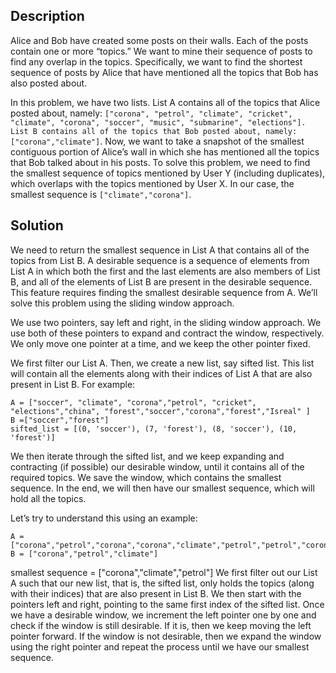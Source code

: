 ## Description

Alice and Bob have created some posts on their walls. Each of the posts contain one or more “topics.” We want to mine their sequence of posts to find any overlap in the topics. Specifically, we want to find the shortest sequence of posts by Alice that have mentioned all the topics that Bob has also posted about.

In this problem, we have two lists. List A contains all of the topics that Alice posted about, namely: `["corona", "petrol", "climate", "cricket", "climate", "corona", "soccer", "music", "submarine", "elections"]. List B contains all of the topics that Bob posted about, namely: ["corona","climate"]`. Now, we want to take a snapshot of the smallest contiguous portion of Alice’s wall in which she has mentioned all the topics that Bob talked about in his posts. To solve this problem, we need to find the smallest sequence of topics mentioned by User Y (including duplicates), which overlaps with the topics mentioned by User X. In our case, the smallest sequence is `["climate","corona"]`.

## Solution

We need to return the smallest sequence in List A that contains all of the topics from List B. A desirable sequence is a sequence of elements from List A in which both the first and the last elements are also members of List B, and all of the elements of List B are present in the desirable sequence. This feature requires finding the smallest desirable sequence from A. We’ll solve this problem using the sliding window approach.

We use two pointers, say left and right, in the sliding window approach. We use both of these pointers to expand and contract the window, respectively. We only move one pointer at a time, and we keep the other pointer fixed.

We first filter our List A. Then, we create a new list, say sifted list. This list will contain all the elements along with their indices of List A that are also present in List B. For example:
```
A = ["soccer", "climate", "corona","petrol", "cricket", "elections","china", "forest","soccer","corona","forest","Isreal" ]
B =["soccer","forest"]
sifted_list = [(0, 'soccer'), (7, 'forest'), (8, 'soccer'), (10, 'forest')]
```

We then iterate through the sifted list, and we keep expanding and contracting (if possible) our desirable window, until it contains all of the required topics. We save the window, which contains the smallest sequence. In the end, we will then have our smallest sequence, which will hold all the topics.

Let’s try to understand this using an example:

```
A = ["corona","petrol","corona","corona","climate","petrol","petrol","corona"]
B = ["corona","petrol","climate"]
```

smallest sequence = ["corona","climate","petrol"]
We first filter out our List A such that our new list, that is, the sifted list, only holds the topics (along with their indices) that are also present in List B. We then start with the pointers left and right, pointing to the same first index of the sifted list. Once we have a desirable window, we increment the left pointer one by one and check if the window is still desirable. If it is, then we keep moving the left pointer forward. If the window is not desirable, then we expand the window using the right pointer and repeat the process until we have our smallest sequence.



